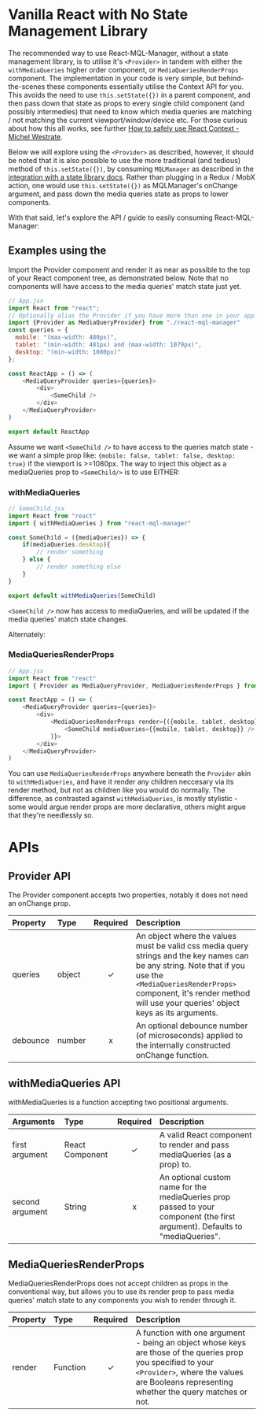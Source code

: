# Vanilla React with No State Management Library

The recommended way to use React-MQL-Manager, without a state management library, is to utilise it's `<Provider>` in tandem
with either the `withMediaQueries` higher order component, or `MediaQueriesRenderProps` component. The implementation in your code is very simple, but behind-the-scenes these components essentially utilise the Context API for you. This avoids the need to use `this.setState({})` in a parent component, and then pass down that state as props to every single child component (and possibly intermedies) that need to know which media queries are matching / not matching the current viewport/window/device etc. For those curious about how this all works, see further [How to safely use React Context - Michel Westrate](https://medium.com/@mweststrate/how-to-safely-use-react-context-b7e343eff076).

Below we will explore using the `<Provider>` as described, however, it should be noted that it is also possible to use the more traditional (and tedious) method of `this.setState({})`, by consuming `MQLManager` as described in the [integration with a state library docs](https://github.com/AWebOfBrown/React-MQL-Manager/blob/master/documentation/mobXAndRedux.md). Rather than plugging in a Redux / MobX action, one would use `this.setState({})` as MQLManager's onChange argument, and pass down the media queries state as props to lower components. 

With that said, let's explore the API / guide to easily consuming React-MQL-Manager:

## Examples using the <Provider />
Import the Provider component and render it as near as possible to the top of your React component tree, as demonstrated below. Note that no components will have access to the media queries' match state just yet.

```javascript
// App.jsx
import React from "react";
// Optionally alias the Provider if you have more than one in your app
import {Provider as MediaQueryProvider} from "./react-mql-manager"
const queries = {
  mobile: "(max-width: 480px)",
  tablet: "(min-width: 481px) and (max-width: 1079px)",
  desktop: "(min-width: 1080px)"
};

const ReactApp = () => (
    <MediaQueryProvider queries={queries}>
        <div>
            <SomeChild />
        </div>
    </MediaQueryProvider>
)

export default ReactApp
```

Assume we want `<SomeChild />` to have access to the queries match state - we want a simple prop like: 
`{mobile: false, tablet: false, desktop: true}` if the viewport is >=1080px. The way to inject this object as a mediaQueries prop to `<SomeChild/>` is to use EITHER:

### withMediaQueries
```javascript
// SomeChild.jsx
import React from "react"
import { withMediaQueries } from "react-mql-manager"

const SomeChild = ({mediaQueries}) => {
    if(mediaQueries.desktop){
        // render something
    } else {
        // render something else
    }
}

export default withMediaQueries(SomeChild)
```

`<SomeChild />` now has access to mediaQueries, and will be updated if the media queries' match state changes.

Alternately:

### MediaQueriesRenderProps 
```javascript
// App.jsx
import React from "react"
import { Provider as MediaQueryProvider, MediaQueriesRenderProps } from "react-mql-manager"

const ReactApp = () => (
    <MediaQueryProvider queries={queries}>
        <div>
            <MediaQueriesRenderProps render={({mobile, tablet, desktop}) => (
                <SomeChild mediaQueries={{mobile, tablet, desktop}} />
            )}>
        </div>
    </MediaQueryProvider>
)
```
You can use `MediaQueriesRenderProps` anywhere beneath the `Provider` akin to `withMediaQueries`, and have it render any children neccesary via its render method, but not as children like you would do normally. The difference, as contrasted against `withMediaQueries`, is mostly stylistic - some would argue render props are more declarative, others might argue that they're needlessly so. 

# APIs
## Provider API
The Provider component accepts two properties, notably it does not need an onChange prop.

| Property | Type | Required | Description |
|:---|:---|:---:|:---|
| queries | object | ✓ | An object where the values must be valid css media query strings and the key names can be any string. Note that if you use the `<MediaQueriesRenderProps>` component, it's render method will use your queries' object keys as its arguments. |
| debounce | number | x | An optional debounce number (of microseconds) applied to the internally constructed onChange function. | 

## withMediaQueries API
withMediaQueries is a function accepting two positional arguments.

| Arguments | Type | Required | Description |
|:---|:---|:---:|:---|
| first argument | React Component | ✓ | A valid React component to render and pass mediaQueries (as a prop) to. |
| second argument | String | x | An optional custom name for the mediaQueries prop passed to your component (the first argument). Defaults to "mediaQueries". | 

## MediaQueriesRenderProps
MediaQueriesRenderProps does not accept children as props in the conventional way, but allows you to use its render prop to pass media queries' match state to any components you wish to render through it.  

| Property | Type | Required | Description |
|:---|:---|:---:|:---|
| render | Function | ✓ | A function with one argument - being an object whose keys are those of the queries prop you specified to your `<Provider>`, where the values are Booleans representing whether the query matches or not. 
